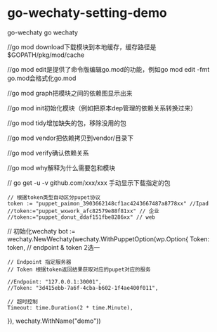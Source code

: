 # go-wechaty-setting-demo
go-wechaty go wechaty

//go mod download下载模块到本地缓存，缓存路径是$GOPATH/pkg/mod/cache

//go mod edit是提供了命令版编辑go.mod的功能，例如go mod edit -fmt go.mod会格式化go.mod

//go mod graph把模块之间的依赖图显示出来

//go mod init初始化模块（例如把原本dep管理的依赖关系转换过来）

//go mod tidy增加缺失的包，移除没用的包

//go mod vendor把依赖拷贝到vendor/目录下

//go mod verify确认依赖关系

//go mod why解释为什么需要包和模块

// go get -u -v github.com/xxx/xxx 手动显示下载指定的包

	// 根据token类型自动区分pupet协议
	token := "puppet_paimon_3903662148cf1ac4243667487a8778xx" //Ipad
	//token:="puppet_wxwork_afc82579e88f81xx" // 企业
	//token:="puppet_donut_ddaf151fbe8286xx" // web
  
// 初始化wechaty
bot := wechaty.NewWechaty(wechaty.WithPuppetOption(wp.Option{
	Token: token,
	// endpoint  & token 2选一

	// Endpoint 指定服务器
	// Token 根据token返回结果获取对应的pupet对应的服务

	//Endpoint: "127.0.0.1:30001",
	//Token: "3d415ebb-7a6f-4cba-b602-1f4ae400f011",

	// 超时控制
	Timeout: time.Duration(2 * time.Minute),
}), wechaty.WithName("demo"))
  
  
